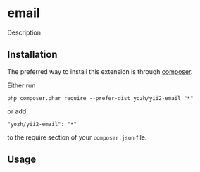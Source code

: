 email
========
Description

Installation
------------

The preferred way to install this extension is through [composer](http://getcomposer.org/download/).

Either run

```
php composer.phar require --prefer-dist yozh/yii2-email "*"
```

or add

```
"yozh/yii2-email": "*"
```

to the require section of your `composer.json` file.


Usage
-----